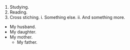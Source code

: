 1. Studying.
2. Reading.
3. Cross stiching.
  i. Something else.
  ii. And something more.

* My husband.
* My daughter.
* My mother.
  * My father.
  
